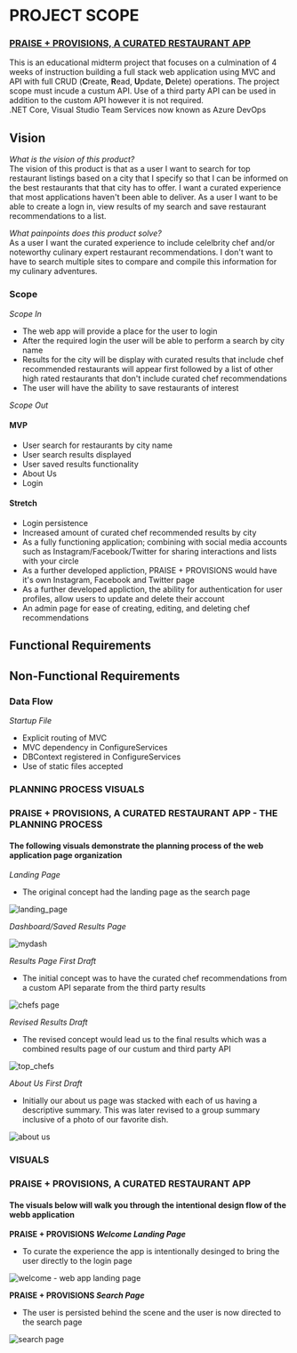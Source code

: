 # PROJECT SCOPE

### [PRAISE + PROVISIONS, A CURATED RESTAURANT APP](https://praiseprovisions.azurewebsites.net/) </br>
This is an educational midterm project that focuses on a culmination of 4 weeks of instruction building a full stack web application using MVC and API with full CRUD (**C**reate, **R**ead, **U**pdate, **D**elete) operations. The project scope must incude a custum API. Use of a third party API can be used in addition to the custom API however it is not required.</br>
.NET Core, Visual Studio Team Services now known as Azure DevOps
</br>

## Vision
_What is the vision of this product?_ </br>
The vision of this product is that as a user I want to search for top restaurant listings based on a city that I specify so that I can be informed on the best restaurants that that city has to offer. I want a curated experience that most applications haven't been able to deliver. As a user I want to be able to create a logn in, view results of my search and save restaurant recommendations to a list.  

_What painpoints does this product solve?_ </br>
As a user I want the curated experience to include celelbrity chef and/or noteworthy culinary expert restaurant recommendations. I don't want to have to search multiple sites to compare and compile this information for my culinary adventures. 

### Scope
_Scope In_
+ The web app will provide a place for the user to login
+ After the required login the user will be able to perform a search by city name
+ Results for the city will be display with curated results that include chef recommended restaurants will appear first followed by a list of other high rated restaurants that don't include curated chef recommendations
+ The user will have the ability to save restaurants of interest 

_Scope Out_


#### MVP
+ User search for restaurants by city name
+ User search results displayed
+ User saved results functionality
+ About Us
+ Login 

#### Stretch
+ Login persistence 
+ Increased amount of curated chef recommended results by city
+ As a fully functioning application; combining with social media accounts such as Instagram/Facebook/Twitter for sharing interactions and lists with your circle
+ As a further developed appliction, PRAISE + PROVISIONS would have it's own Instagram, Facebook and Twitter page
+ As a further developed appliction, the ability for authentication for user profiles, allow users to update and delete their account
+ An admin page for ease of creating, editing, and deleting chef recommendations

## Functional Requirements

## Non-Functional Requirements

### Data Flow
_Startup File_
* Explicit routing of MVC
* MVC dependency in ConfigureServices
* DBContext registered in ConfigureServices
* Use of static files accepted

### PLANNING PROCESS VISUALS
### PRAISE + PROVISIONS, A CURATED RESTAURANT APP - THE PLANNING PROCESS
#### The following visuals demonstrate the planning process of the web application page organization 
_Landing Page_ 
+ The original concept had the landing page as the search page

![landing_page](https://user-images.githubusercontent.com/39015829/48317163-0b7d6f80-e5a3-11e8-97b8-b9d066b5da11.PNG)

_Dashboard/Saved Results Page_ 

![mydash](https://user-images.githubusercontent.com/39015829/48317206-7d55b900-e5a3-11e8-8203-f8c06d0bb77a.PNG)

_Results Page First Draft_

+ The initial concept was to have the curated chef recommendations from a custom API separate from the third party results

![chefs page](https://user-images.githubusercontent.com/39015829/48317236-d0c80700-e5a3-11e8-968f-55f7a9a345cb.PNG)

_Revised Results Draft_

+ The revised concept would lead us to the final results which was a combined results page of our custum and third party API


![top_chefs](https://user-images.githubusercontent.com/39015829/48317252-1a185680-e5a4-11e8-9a37-61d0bf8e39da.PNG)

_About Us First Draft_

+ Initially our about us page was stacked with each of us having a descriptive summary. This was later revised to a group summary inclusive of a photo of our favorite dish.

![about us](https://user-images.githubusercontent.com/39015829/48317280-6b284a80-e5a4-11e8-8d34-0ba6289df48f.PNG) 

### VISUALS
### PRAISE + PROVISIONS, A CURATED RESTAURANT APP
#### The visuals below will walk you through the intentional design flow of the webb application
**PRAISE + PROVISIONS _Welcome Landing Page_**

+ To curate the experience the app is intentionally desinged to bring the user directly to the login page</br>

![welcome - web app landing page](https://user-images.githubusercontent.com/39015829/48316137-73788980-e594-11e8-9c7d-5ed8dc3bf250.jpg)

**PRAISE + PROVISIONS _Search Page_**

+ The user is persisted behind the scene and the user is now directed to the search page</br>

![search page](https://user-images.githubusercontent.com/39015829/48316552-2d262900-e59a-11e8-86fe-410fd4486dd7.jpg)

